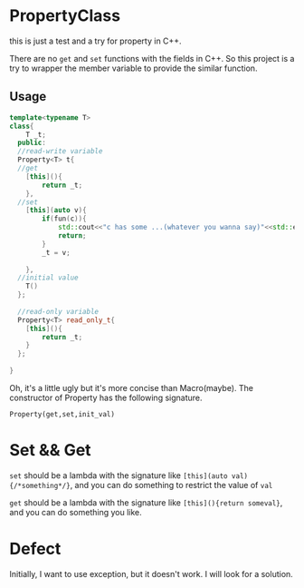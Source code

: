 # PropertyClass

this is just a test and a try for property in C++.

There are no `get` and `set` functions with the fields in C++. So this project is a try to wrapper the member variable to provide the similar function.



## Usage

```c++
template<typename T>
class{
    T _t;
  public:
  //read-write variable
  Property<T> t{
  //get
    [this](){
        return _t;
    },
  //set
    [this](auto v){
        if(fun(c)){
            std::cout<<"c has some ...(whatever you wanna say)"<<std::endl;
        	return;
        }
      	_t = v;
      
    },
  //initial value
    T()
  };
  
  //read-only variable
  Property<T> read_only_t{
    [this](){
        return _t;
    }  
  };
  
}
```

Oh, it's a little ugly but it's more concise than Macro(maybe). The constructor of Property has the following signature.

`Property(get,set,init_val)`



# Set && Get

`set` should be a lambda with the signature like `[this](auto val){/*something*/}`, and you can do something to restrict the value of `val`

`get` should be a lambda with the signature like `[this](){return someval}`, and you can do something you like.



# Defect

Initially, I want to use exception, but it doesn't work. I will look for a solution.